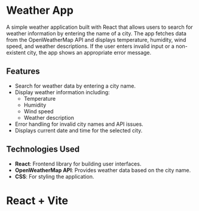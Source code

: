 # Weather App

A simple weather application built with React that allows users to search for weather information by entering the name of a city. The app fetches data from the OpenWeatherMap API and displays temperature, humidity, wind speed, and weather descriptions. If the user enters invalid input or a non-existent city, the app shows an appropriate error message.

## Features

- Search for weather data by entering a city name.
- Display weather information including:
  - Temperature
  - Humidity
  - Wind speed
  - Weather description
- Error handling for invalid city names and API issues.
- Displays current date and time for the selected city.

## Technologies Used

- **React**: Frontend library for building user interfaces.
- **OpenWeatherMap API**: Provides weather data based on the city name.
- **CSS**: For styling the application.

# React + Vite

